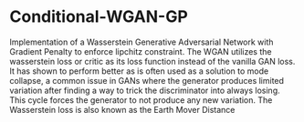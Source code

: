 # Conditional-WGAN-GP
Implementation of a Wasserstein Generative Adversarial Network with Gradient Penalty to enforce lipchitz constraint. The WGAN utilizes the wasserstein loss or critic as its loss function instead of the vanilla GAN loss. It has shown to perform better as is often used as a solution to mode collapse, a common issue in GANs where the generator produces limited variation after finding a way to trick the discriminator into always losing. This cycle forces the generator to not produce any new variation. The Wasserstein loss is also known as the Earth Mover Distance

